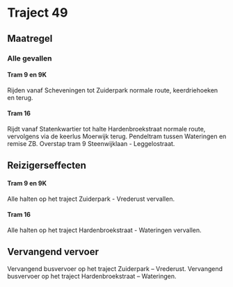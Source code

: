 # Traject 49
## Maatregel
### Alle gevallen

#### Tram 9 en 9K
Rijden vanaf Scheveningen tot Zuiderpark normale route, keerdriehoeken en terug.

#### Tram 16
Rijdt vanaf Statenkwartier tot halte Hardenbroekstraat normale route, vervolgens via de keerlus Moerwijk terug.
Pendeltram tussen Wateringen en remise ZB. Overstap tram 9 Steenwijklaan - Leggelostraat.

## Reizigerseffecten

#### Tram 9 en 9K
Alle halten op het traject Zuiderpark - Vrederust vervallen.

#### Tram 16
Alle halten op het traject Hardenbroekstraat - Wateringen vervallen.

## Vervangend vervoer
Vervangend busvervoer op het traject Zuiderpark – Vrederust.
Vervangend busvervoer op het traject Hardenbroekstraat – Wateringen.



